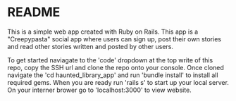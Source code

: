 # README

This is a simple web app created with Ruby on Rails. This app is a "Creepypasta" social app where users can sign up, post their own stories and read other stories written and posted by other users.

To get started naviagate to the 'code' dropdown at the top write of this repo, copy the SSH url and clone the repo onto your console. Once cloned navigate the 'cd haunted_library_app' and run 'bundle install' to install all required gems. When you are ready run 'rails s' to start up your local server. On your interner brower go to 'localhost:3000' to view website.